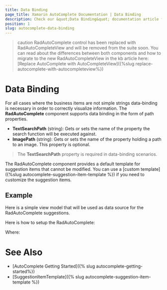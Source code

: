 ```yaml
---
title: Data Binding
page_title: Xamarin AutoComplete Documentation | Data Binding
description: Check our &quot;Data Binding&quot; documentation article for Telerik AutoComplete for Xamarin control.
position: 1
slug: autocomplete-data-binding
---
```


>caution RadAutoComplete control has been replaced with RadAutoCompleteView and will be removed from the suite soon. You can read about the differences between both components and how to migrate to the new RadAutoCompleteView in the kb article here: [Replace AutoComplete with AutoCompleteView]({%slug replace-autocomplete-with-autocompleteview%})

# Data Binding

For all cases where the business items are not simple strings data-binding is necessary in order to correctly visualize information. The **RadAutoComplete** component supports data binding in the form of path properties.

- **TextSearchPath** (string): Gets or sets the name of the property the search function will be executed against.
- **ImagePath** (string): Gets or sets the name of the property holding a path to an image. This property is optional.

>The **TextSearchPath** property is required in data-binding scenarios.

The RadAutoComplete component provides a default template for suggestion items that cannot be modified. You can use a [custom template]({%slug autocomplete-suggestion-item-template %}) if you need to customize the suggestion items.

## Example

Here is a simple view model that will be used as data source for the RadAutoComplete suggestions.

<snippet id='autocomplete-features-data-binding-viewmodel'/>

Here is how to setup the RadAutoComplete:

<snippet id='autocomplete-features-data-binding'/>

Where:

<snippet id='xmlns-telerikinput'/>

# See Also

- [AutoComplete Getting Started]({% slug autocomplete-getting-started%})
- [SuggestionItemTemplate]({% slug autocomplete-suggestion-item-template %})